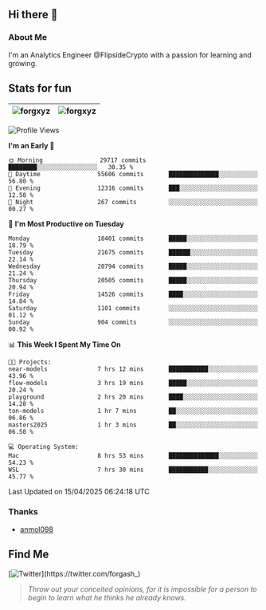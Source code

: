 ## Hi there 👋

### About Me

I'm an Analytics Engineer @FlipsideCrypto with a passion for learning and growing.
  
## Stats for fun

| <img align="center" src="https://github-readme-streak-stats.herokuapp.com/?user=forgxyz&theme=tokyonight" alt="forgxyz" /> | <img align="center" src="https://github-readme-stats.vercel.app/api?username=forgxyz&theme=tokyonight&show_icons=true" alt="forgxyz" /> |
| ------------- |------------- |


<!--START_SECTION:waka-->
![Profile Views](http://img.shields.io/badge/Profile%20Views-0-blue)

**I'm an Early 🐤** 

```text
🌞 Morning                29717 commits       ████████░░░░░░░░░░░░░░░░░   30.35 % 
🌆 Daytime                55606 commits       ██████████████░░░░░░░░░░░   56.80 % 
🌃 Evening                12316 commits       ███░░░░░░░░░░░░░░░░░░░░░░   12.58 % 
🌙 Night                  267 commits         ░░░░░░░░░░░░░░░░░░░░░░░░░   00.27 % 
```
📅 **I'm Most Productive on Tuesday** 

```text
Monday                   18401 commits       █████░░░░░░░░░░░░░░░░░░░░   18.79 % 
Tuesday                  21675 commits       ██████░░░░░░░░░░░░░░░░░░░   22.14 % 
Wednesday                20794 commits       █████░░░░░░░░░░░░░░░░░░░░   21.24 % 
Thursday                 20505 commits       █████░░░░░░░░░░░░░░░░░░░░   20.94 % 
Friday                   14526 commits       ████░░░░░░░░░░░░░░░░░░░░░   14.84 % 
Saturday                 1101 commits        ░░░░░░░░░░░░░░░░░░░░░░░░░   01.12 % 
Sunday                   904 commits         ░░░░░░░░░░░░░░░░░░░░░░░░░   00.92 % 
```


📊 **This Week I Spent My Time On** 

```text
🐱‍💻 Projects: 
near-models              7 hrs 12 mins       ███████████░░░░░░░░░░░░░░   43.96 % 
flow-models              3 hrs 19 mins       █████░░░░░░░░░░░░░░░░░░░░   20.24 % 
playground               2 hrs 20 mins       ████░░░░░░░░░░░░░░░░░░░░░   14.28 % 
ton-models               1 hr 7 mins         ██░░░░░░░░░░░░░░░░░░░░░░░   06.86 % 
masters2025              1 hr 3 mins         ██░░░░░░░░░░░░░░░░░░░░░░░   06.50 % 

💻 Operating System: 
Mac                      8 hrs 53 mins       ██████████████░░░░░░░░░░░   54.23 % 
WSL                      7 hrs 30 mins       ███████████░░░░░░░░░░░░░░   45.77 % 
```


 Last Updated on 15/04/2025 06:24:18 UTC
<!--END_SECTION:waka-->

### Thanks
 - [anmol098](https://github.com/anmol098/waka-readme-stats/)
  
## Find Me
[![Twitter](https://img.shields.io/twitter/url/https/twitter.com/forgash_.svg?style=social&label=Follow%20%40forgash_)](https://twitter.com/forgash_)


> *Throw out your conceited opinions, for it is impossible for a person to begin to learn what he thinks he already knows.* 
